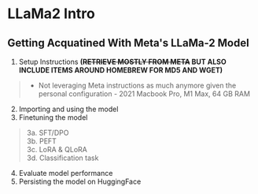# LLaMa2 Intro
## Getting Acquatined With Meta's LLaMa-2 Model

1. Setup Instructions **(~~RETRIEVE MOSTLY FROM META~~ BUT ALSO INCLUDE ITEMS AROUND HOMEBREW FOR MD5 AND WGET)**
> * Not leveraging Meta instructions as much anymore given the personal configuration - 2021 Macbook Pro, M1 Max, 64 GB RAM
2. Importing  and using the model
3. Finetuning the model

> 3a. SFT/DPO<br>
> 3b. PEFT<br>
> 3c. LoRA & QLoRA<br>
> 3d. Classification task<br>

4. Evaluate model performance
5. Persisting the model on HuggingFace
